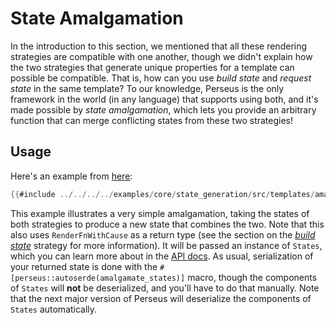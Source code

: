 # State Amalgamation

In the introduction to this section, we mentioned that all these rendering strategies are compatible with one another, though we didn't explain how the two strategies that generate unique properties for a template can possible be compatible. That is, how can you use _build state_ and _request state_ in the same template? To our knowledge, Perseus is the only framework in the world (in any language) that supports using both, and it's made possible by _state amalgamation_, which lets you provide an arbitrary function that can merge conflicting states from these two strategies!

## Usage

Here's an example from [here](https://github.com/arctic-hen7/perseus/blob/main/examples/core/state_generation/src/templates/amalgamation.rs):

```rust
{{#include ../../../../examples/core/state_generation/src/templates/amalgamation.rs}}
```

This example illustrates a very simple amalgamation, taking the states of both strategies to produce a new state that combines the two. Note that this also uses `RenderFnWithCause` as a return type (see the section on the [_build state_](:reference/strategies/build-state) strategy for more information). It will be passed an instance of `States`, which you can learn more about in the [API docs](https://docs.rs/perseus). As usual, serialization of your returned state is done with the `#[perseus::autoserde(amalgamate_states)]` macro, though the components of `States` will **not** be deserialized, and you'll have to do that manually. Note that the next major version of Perseus will deserialize the components of `States` automatically.
